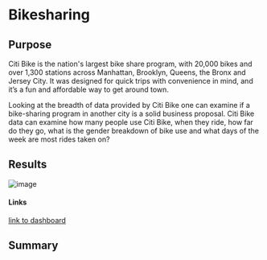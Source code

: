 # Bikesharing

## Purpose

Citi Bike is the nation's largest bike share program, with 20,000 bikes and over 1,300 stations across Manhattan, Brooklyn, Queens, the Bronx and Jersey City. It was designed for quick trips with convenience in mind, and it’s a fun and affordable way to get around town.

Looking at the breadth of data provided by Citi Bike one can examine if a bike-sharing program in another city is a solid business proposal. Citi Bike data can examine how many people use Citi Bike, when they ride, how far do they go, what is the gender breakdown of bike use and what days of the week are most rides taken on?

## Results

![image](2017_1.JPG)  

#### Links
[link to dashboard](https://public.tableau.com/app/profile/tushar.shivakumar/viz/NYC_CITIBIKE_VISUALIZATIONS/Storyboard?publish=yes)

## Summary

